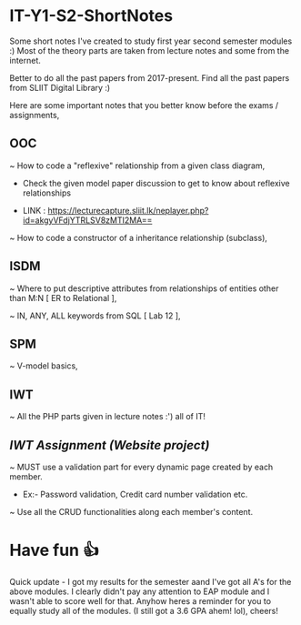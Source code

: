 # IT-Y1-S2-ShortNotes

Some short notes I've created to study first year second semester modules :)
Most of the theory parts are taken from lecture notes and some from the internet.

Better to do all the past papers from 2017-present. Find all the past papers from SLIIT Digital Library :)

Here are some important notes that you better know before the exams / assignments,

  ## OOC
  ~ How to code a "reflexive" relationship from a given class diagram,
  
  - Check the given model paper discussion to get to know about reflexive relationships
  
  - LINK : https://lecturecapture.sliit.lk/neplayer.php?id=akgyVFdjYTRLSV8zMTI2MA==
    
  ~ How to code a constructor of a inheritance relationship (subclass),
  
  ## ISDM
  ~ Where to put descriptive attributes from relationships of entities other than M:N [ ER to Relational ],
  
  ~ IN, ANY, ALL keywords from SQL [ Lab 12 ],
  
  ## SPM
  ~ V-model basics,
  
  ## IWT
  ~ All the PHP parts given in lecture notes :') all of IT!
  
  ## _IWT Assignment (Website project)_
  
  ~ MUST use a validation part for every dynamic page created by each member.
  
  - Ex:- Password validation, Credit card number validation etc.
  
  ~ Use all the CRUD functionalities along each member's content.
  
  # Have fun 👍


Quick update -
I got my results for the semester aand I've got all A's for the above modules. I clearly didn't pay any attention to EAP module and I wasn't able to score well for that. Anyhow heres a reminder for you to equally study all of the modules. (I still got a 3.6 GPA ahem! lol), cheers!
